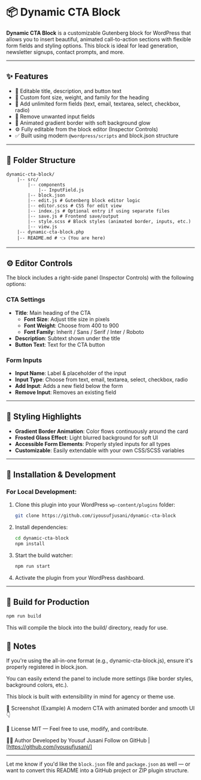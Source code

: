 # 📦 Dynamic CTA Block

**Dynamic CTA Block** is a customizable Gutenberg block for WordPress that allows you to insert beautiful, animated call-to-action sections with flexible form fields and styling options. This block is ideal for lead generation, newsletter signups, contact prompts, and more.

---

## ✨ Features

- 🎨 Editable title, description, and button text
- 🧩 Custom font size, weight, and family for the heading
- 🧾 Add unlimited form fields (text, email, textarea, select, checkbox, radio)
- 🧹 Remove unwanted input fields
- 🎨 Animated gradient border with soft background glow
- ⚙️ Fully editable from the block editor (Inspector Controls)
- ✅ Built using modern `@wordpress/scripts` and block.json structure

---

## 📁 Folder Structure

```
dynamic-cta-block/
    |-- src/
        |-- components
            |-- InputField.js
        |-- block.json
        |-- edit.js # Gutenberg block editor logic
        |-- editor.scss # CSS for edit view
        |-- index.js # Optional entry if using separate files
        |-- save.js # Frontend save/output
        |-- style.scss # Block styles (animated border, inputs, etc.)
        |-- view.js
    |-- dynamic-cta-block.php
    |-- README.md # 👈 (You are here)
```

---

## ⚙️ Editor Controls

The block includes a right-side panel (Inspector Controls) with the following options:

### **CTA Settings**

- **Title**: Main heading of the CTA
  - **Font Size**: Adjust title size in pixels
  - **Font Weight**: Choose from 400 to 900
  - **Font Family**: Inherit / Sans / Serif / Inter / Roboto
- **Description**: Subtext shown under the title
- **Button Text**: Text for the CTA button

### **Form Inputs**

- **Input Name**: Label & placeholder of the input
- **Input Type**: Choose from text, email, textarea, select, checkbox, radio
- **Add Input**: Adds a new field below the form
- **Remove Input**: Removes an existing field

---

## 💅 Styling Highlights

- **Gradient Border Animation**: Color flows continuously around the card
- **Frosted Glass Effect**: Light blurred background for soft UI
- **Accessible Form Elements**: Properly styled inputs for all types
- **Customizable**: Easily extendable with your own CSS/SCSS variables

---

## 🚀 Installation & Development

### For Local Development:

1. Clone this plugin into your WordPress `wp-content/plugins` folder:

   ```bash
   git clone https://github.com/iyousufjusani/dynamic-cta-block
   ```

2. Install dependencies:

   ```bash
   cd dynamic-cta-block
   npm install
   ```

3. Start the build watcher:

   ```bash
   npm run start
   ```

4. Activate the plugin from your WordPress dashboard.

---

## 🧪 Build for Production

```bash
npm run build
```

This will compile the block into the build/ directory, ready for use.

## 📝 Notes

If you're using the all-in-one format (e.g., dynamic-cta-block.js), ensure it's properly registered in block.json.

You can easily extend the panel to include more settings (like border styles, background colors, etc.).

This block is built with extensibility in mind for agency or theme use.

📸 Screenshot (Example)
A modern CTA with animated border and smooth UI 👇

📄 License
MIT — Feel free to use, modify, and contribute.

👨‍💻 Author
Developed by Yousuf Jusani
Follow on GitHub | [https://github.com/iyousufjusani/]

---

Let me know if you'd like the `block.json` file and `package.json` as well — or want to convert this README into a GitHub project or ZIP plugin structure.
